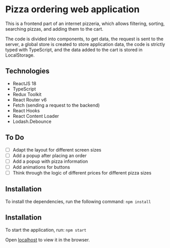 # Pizza ordering web application

This is a frontend part of an internet pizzeria, which allows filtering, sorting, searching pizzas, and adding them to the cart.

The code is divided into components, to get data, the request is sent to the server, a global store is created to store application data, the code is strictly typed with TypeScript, and the data added to the cart is stored in LocalStorage.

## Technologies

* ReactJS 18
* TypeScript
* Redux Toolkit
* React Router v6
* Fetch (sending a request to the backend)
* React Hooks
* React Content Loader
* Lodash.Debounce

## To Do

- [ ] Adapt the layout for different screen sizes
- [ ] Add a popup after placing an order
- [ ] Add a popup with pizza information
- [ ] Add animations for buttons
- [ ] Think through the logic of different prices for different pizza sizes

## Installation

To install the dependencies, run the following command:
`npm install`

## Installation

To start the application, run:
`npm start` 

Open [localhost](http://localhost:3000) to view it in the browser.